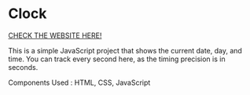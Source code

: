 # Clock

[CHECK THE WEBSITE HERE!](https://janviaroraa.github.io/Clock/)

This is a simple JavaScript project that shows the current date, day, and time. You can track every second here, as the timing precision is in seconds. 

Components Used : HTML, CSS, JavaScript

